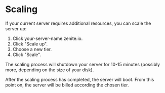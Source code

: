 # Scaling

If your current server requires additional resources, you can scale the server up:

1. Click your-server-name.zenite.io.
2. Click "Scale up".
3. Choose a new tier.
2. Click "Scale".

The scaling process will shutdown your server for 10-15 minutes (possibly more, depending on the size of your disk).

After the scaling process has completed, the server will boot. From this point on, the server will be billed according the chosen tier.
